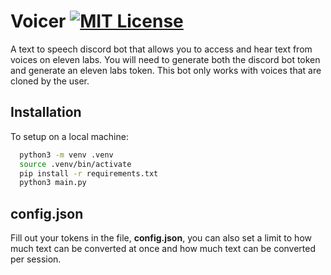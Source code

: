 
# Voicer [![MIT License](https://img.shields.io/badge/License-MIT-green.svg)](https://choosealicense.com/licenses/mit/)

A text to speech discord bot that allows you to access and hear text from voices on eleven labs. You will need to generate both the discord bot token and generate an eleven labs token. This bot only works with voices that are cloned by the user.


## Installation

To setup on a local machine:

```bash
  python3 -m venv .venv
  source .venv/bin/activate
  pip install -r requirements.txt
  python3 main.py
```
    

## config.json

Fill out your tokens in the file, **config.json**, you can also set a limit to how much text can be converted at once and how much text can be converted per session.

